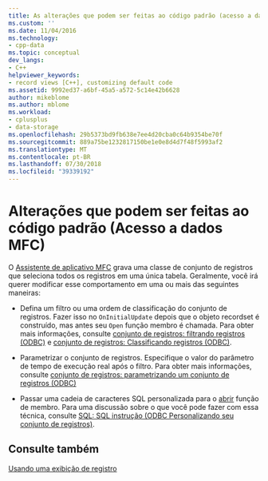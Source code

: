 ```yaml
---
title: As alterações que podem ser feitas ao código padrão (acesso a dados MFC) | Microsoft Docs
ms.custom: ''
ms.date: 11/04/2016
ms.technology:
- cpp-data
ms.topic: conceptual
dev_langs:
- C++
helpviewer_keywords:
- record views [C++], customizing default code
ms.assetid: 9992ed37-a6bf-45a5-a572-5c14e42b6628
author: mikeblome
ms.author: mblome
ms.workload:
- cplusplus
- data-storage
ms.openlocfilehash: 29b5373bd9fb638e7ee4d20cba0c64b9354be70f
ms.sourcegitcommit: 889a75be1232817150be1e0e8d4d7f48f5993af2
ms.translationtype: MT
ms.contentlocale: pt-BR
ms.lasthandoff: 07/30/2018
ms.locfileid: "39339192"
---
```

# <a name="changes-you-might-make-to-the-default-code--mfc-data-access"></a>Alterações que podem ser feitas ao código padrão (Acesso a dados MFC)
O [Assistente de aplicativo MFC](../mfc/reference/database-support-mfc-application-wizard.md) grava uma classe de conjunto de registros que seleciona todos os registros em uma única tabela. Geralmente, você irá querer modificar esse comportamento em uma ou mais das seguintes maneiras:  
  
-   Defina um filtro ou uma ordem de classificação do conjunto de registros. Fazer isso no `OnInitialUpdate` depois que o objeto recordset é construído, mas antes seu `Open` função membro é chamada. Para obter mais informações, consulte [conjunto de registros: filtrando registros (ODBC)](../data/odbc/recordset-filtering-records-odbc.md) e [conjunto de registros: Classificando registros (ODBC)](../data/odbc/recordset-sorting-records-odbc.md).  
  
-   Parametrizar o conjunto de registros. Especifique o valor do parâmetro de tempo de execução real após o filtro. Para obter mais informações, consulte [conjunto de registros: parametrizando um conjunto de registros (ODBC)](../data/odbc/recordset-parameterizing-a-recordset-odbc.md)  
  
-   Passar uma cadeia de caracteres SQL personalizada para o [abrir](../mfc/reference/crecordset-class.md#open) função de membro. Para uma discussão sobre o que você pode fazer com essa técnica, consulte [SQL: SQL instrução (ODBC Personalizando seu conjunto de registros)](../data/odbc/sql-customizing-your-recordsets-sql-statement-odbc.md).  
  
## <a name="see-also"></a>Consulte também  
 [Usando uma exibição de registro](../data/using-a-record-view-mfc-data-access.md)